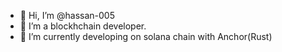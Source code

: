 - 👋 Hi, I’m @hassan-005
- 👀 I’m a blockhchain developer.  
- 🌱 I’m currently developing on solana chain with Anchor(Rust)
  
